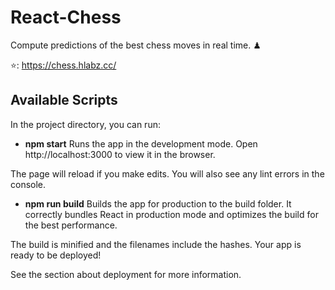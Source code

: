 # React-Chess
Compute predictions of the best chess moves in real time. ♟ 

⭐️: https://chess.hlabz.cc/

## Available Scripts
In the project directory, you can run:

- **npm start**
Runs the app in the development mode.
Open http://localhost:3000 to view it in the browser.

The page will reload if you make edits.
You will also see any lint errors in the console.

- **npm run build**
Builds the app for production to the build folder.
It correctly bundles React in production mode and optimizes the build for the best performance.

The build is minified and the filenames include the hashes.
Your app is ready to be deployed!

See the section about deployment for more information.
 
 
